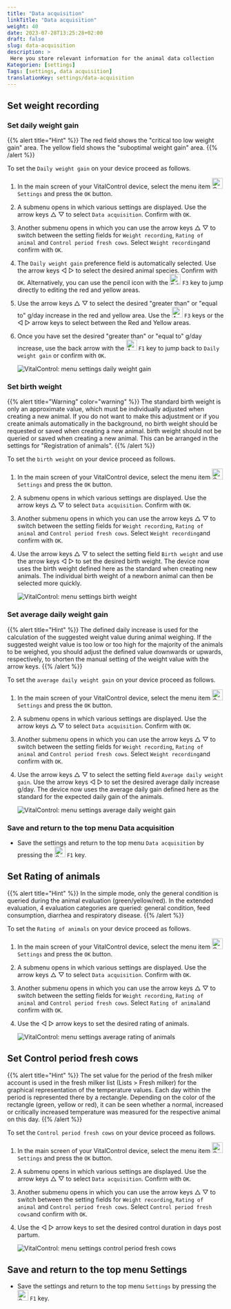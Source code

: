 ```yaml
---
title: "Data acquisition"
linkTitle: "Data acquisition"
weight: 40
date: 2023-07-28T13:25:28+02:00
draft: false
slug: data-acquisition
description: >
 Here you store relevant information for the animal data collection
Kategorien: [settings]
Tags: [settings, data acquisition]
translationKey: settings/data-acquisition
---
```

## Set weight recording
### Set daily weight gain

{{% alert title="Hint" %}}
The red field shows the "critical too low weight gain" area. The yellow field shows the "suboptimal weight gain" area.
{{% /alert %}}

To set the `Daily weight gain` on your device proceed as follows.

1. In the main screen of your VitalControl device, select the menu item <img src="/icons/gear.svg" width="25" align="bottom" alt="Settings" /> `Settings` and press the `OK` button.

2. A submenu opens in which various settings are displayed. Use the arrow keys △ ▽ to select `Data acquisition`. Confirm with `OK`.

3. Another submenu opens in which you can use the arrow keys △ ▽ to switch between the setting fields for `Weight recording`, `Rating of animal` and `Control period fresh cows`. Select `Weight recording`and confirm with `OK`.

4. The `Daily weight gain` preference field is automatically selected. Use the arrow keys ◁ ▷ to select the desired animal species. Confirm with `OK`. Alternatively, you can use the pencil icon with the <img src="/icons/edit.svg" width="25" align="bottom" alt="Edit" /> `F3` key to jump directly to editing the red and yellow areas.

5. Use the arrow keys △ ▽ to select the desired "greater than" or "equal to" g/day increase in the red and yellow area. Use the <img src="/icons/arrow.svg" width="25" align="bottom" alt="Arrow" /> `F3` keys or the ◁ ▷ arrow keys to select between the Red and Yellow areas.

6. Once you have set the desired "greater than" or "equal to" g/day increase, use the back arrow with the <img src="/icons/back.svg" width="25" align="bottom" alt="Arrow" /> `F1` key to jump back to `Daily weight gain` or confirm with `OK`.

    ![VitalControl: menu settings daily weight gain](../images/dailyweightgain.png "Daily weight gain")



### Set birth weight

{{% alert title="Warning" color="warning" %}}
The standard birth weight is only an approximate value, which must be individually adjusted when creating a new animal.
If you do not want to make this adjustment or if you create animals automatically in the background, no birth weight should be requested or saved when creating a new animal. birth weight should not be queried or saved when creating a new animal. This can be arranged in the settings for "Registration of animals".
{{% /alert %}}

To set the `birth weight` on your device proceed as follows.

1. In the main screen of your VitalControl device, select the menu item <img src="/icons/gear.svg" width="25" align="bottom" alt="Settings" /> `Settings` and press the `OK` button.

2. A submenu opens in which various settings are displayed. Use the arrow keys △ ▽ to select `Data acquisition`. Confirm with `OK`.

3. Another submenu opens in which you can use the arrow keys △ ▽ to switch between the setting fields for `Weight recording`, `Rating of animal` and `Control period fresh cows`. Select `Weight recording`and confirm with `OK`.

4. Use the arrow keys △ ▽ to select the setting field `Birth weight` and use the arrow keys ◁ ▷ to set the desired birth weight. The device now uses the birth weight defined here as the standard when creating new animals. The individual birth weight of a newborn animal can then be selected more quickly.

    ![VitalControl: menu settings birth weight](../images/birthweight.png "Birth weight")

### Set average daily weight gain
{{% alert title="Hint" %}}
The defined daily increase is used for the calculation of the suggested weight value during animal weighing. If the suggested weight value is too low or too high for the majority of the animals to be weighed, you should adjust the defined value downwards or upwards, respectively, to shorten the manual setting of the weight value with the arrow keys.
{{% /alert %}}

To set the `average daily weight gain` on your device proceed as follows.

1. In the main screen of your VitalControl device, select the menu item <img src="/icons/gear.svg" width="25" align="bottom" alt="Settings" /> `Settings` and press the `OK` button.

2. A submenu opens in which various settings are displayed. Use the arrow keys △ ▽ to select `Data acquisition`. Confirm with `OK`.

3. Another submenu opens in which you can use the arrow keys △ ▽ to switch between the setting fields for `Weight recording`, `Rating of animal` and `Control period fresh cows`. Select `Weight recording`and confirm with `OK`.

4. Use the arrow keys △ ▽ to select the setting field `Average daily weight gain`. Use the arrow keys ◁ ▷ to set the desired average daily increase g/day. The device now uses the average daily gain defined here as the standard for the expected daily gain of the animals.

    ![VitalControl: menu settings average daily weight gain](../images/averagedailyweightgain.png "Average daily weight gain")


### Save and return to the top menu Data acquisition

- Save the settings and return to the top menu `Data acquisition` by pressing the <img src="/icons/save-return.svg" width="25" align="bottom" alt="Save and return" /> `F1` key.

## Set Rating of animals

{{% alert title="Hint" %}}
In the simple mode, only the general condition is queried during the animal evaluation (green/yellow/red). In the extended evaluation, 4 evaluation categories are queried: general condition, feed consumption, diarrhea and respiratory disease.
{{% /alert %}}

To set the `Rating of animals` on your device proceed as follows.

1. In the main screen of your VitalControl device, select the menu item <img src="/icons/gear.svg" width="25" align="bottom" alt="Settings" /> `Settings` and press the `OK` button.

2. A submenu opens in which various settings are displayed. Use the arrow keys △ ▽ to select `Data acquisition`. Confirm with `OK`.

3. Another submenu opens in which you can use the arrow keys △ ▽ to switch between the setting fields for `Weight recording`, `Rating of animal` and `Control period fresh cows`. Select `Rating of animal`and confirm with `OK`.

4. Use the ◁ ▷ arrow keys to set the desired rating of animals.

    ![VitalControl: menu settings average rating of animals](../images/raitingofanimals.png "Rating of animals")

## Set Control period fresh cows
{{% alert title="Hint" %}}
The set value for the period of the fresh milker account is used in the fresh milker list (Lists > Fresh milker) for the graphical representation of the temperature values. Each day within the period is represented there by a rectangle. Depending on the color of the rectangle (green, yellow or red), it can be seen whether a normal, increased or critically increased temperature was measured for the respective animal on this day.
{{% /alert %}}

To set the `Control period fresh cows` on your device proceed as follows.

1. In the main screen of your VitalControl device, select the menu item <img src="/icons/gear.svg" width="25" align="bottom" alt="Settings" /> `Settings` and press the `OK` button.

2. A submenu opens in which various settings are displayed. Use the arrow keys △ ▽ to select `Data acquisition`. Confirm with `OK`.

3.  Another submenu opens in which you can use the arrow keys △ ▽ to switch between the setting fields for `Weight recording`, `Rating of animal` and `Control period fresh cows`. Select `Control period fresh cows`and confirm with `OK`.

4. Use the ◁ ▷ arrow keys to set the desired control duration in days post partum.

    ![VitalControl: menu settings control period fresh cows](../images/controlperiodfreshcows.png "Control period fresh cows")

## Save and return to the top menu Settings

- Save the settings and return to the top menu `Settings` by pressing the <img src="/icons/save-return.svg" width="25" align="bottom" alt="Save and return" /> `F1` key.
